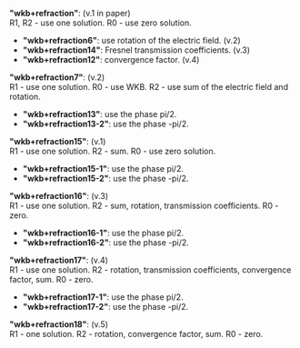 **"wkb+refraction"**: (v.1 in paper)  
R1, R2 - use one solution. R0 - use zero solution.
  + **"wkb+refraction6"**: use rotation of the electric field. (v.2)
  + **"wkb+refraction14"**: Fresnel transmission coefficients. (v.3)
  + **"wkb+refraction12"**: convergence factor. (v.4)


**"wkb+refraction7"**: (v.2)  
R1 - use one solution. R0 - use WKB. R2 - use sum of the electric field
and rotation.
  + **"wkb+refraction13"**: use the phase pi/2.
  + **"wkb+refraction13-2"**: use the phase -pi/2.

**"wkb+refraction15"**: (v.1)  
R1 - use one solution. R2 - sum. R0 - use zero solution.
+   **"wkb+refraction15-1"**: use the phase pi/2.
+   **"wkb+refraction15-2"**: use the phase -pi/2.

**"wkb+refraction16"**: (v.3)  
R1 - use one solution. R2 - sum, rotation, transmission coefficients. R0
\- zero.
+   **"wkb+refraction16-1"**: use the phase pi/2.
+   **"wkb+refraction16-2"**: use the phase -pi/2.

**"wkb+refraction17"**: (v.4)  
R1 - use one solution. R2 - rotation, transmission coefficients,
convergence factor, sum. R0 - zero.
+   **"wkb+refraction17-1"**: use the phase pi/2.
+   **"wkb+refraction17-2"**: use the phase -pi/2.

**"wkb+refraction18"**: (v.5)  
R1 - one solution. R2 - rotation, convergence factor, sum. R0 - zero.
